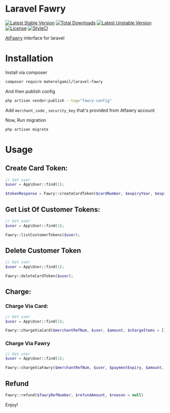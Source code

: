 Laravel Fawry
==============

[![Latest Stable Version](https://poser.pugx.org/maherelgamil/laravel-fawry/version)](https://packagist.org/packages/maherelgamil/laravel-fawry)
[![Total Downloads](https://poser.pugx.org/maherelgamil/laravel-fawry/downloads)](https://packagist.org/packages/v/laravel-fawry)
[![Latest Unstable Version](https://poser.pugx.org/maherelgamil/laravel-fawry/v/unstable)](//packagist.org/packages/maherelgamil/laravel-fawry)
[![License](https://poser.pugx.org/maherelgamil/laravel-fawry/license)](https://packagist.org/packages/maherelgamil/laravel-fawry)
[![StyleCI](https://styleci.io/repos/61923982/shield)](https://styleci.io/repos/61923982)

[AtFawry](https://www.atfawry.com/) interface for laravel

# Installation

Install via composer  
```bash
composer require maherelgamil/laravel-fawry

```

And then publish config

```bash
php artisan vendor:publish --tag="fawry-config"
```

Add `merchant_code` , `security_key` that's provided from Atfawry account

Now, Run migration

```bash
php artisan migrate
```

# Usage

## Create Card Token:

```php
// Get user
$user = App\User::find(1);

$tokenResponse = Fawry::createCardToken($cardNumber, $expiryYear, $expiryMonth, $cvv, $user);
```

## Get List Of Customer Tokens:

```php
// Get user
$user = App\User::find(1);

Fawry::listCustomerTokens($user);
```

## Delete Customer Token
```php
// Get user
$user = App\User::find(1);

Fawry::deleteCardToken($user);
```

## Charge:

### Charge Via Card:
```php
// Get user
$user = App\User::find(1);

Fawry::chargeViaCard($merchantRefNum, $user, $amount, $chargeItems = [], $description = null )
```

### Charge Via Fawry
```php
// Get user
$user = App\User::find(1);

Fawry::chargeViaFawry($merchantRefNum, $user, $paymentExpiry, $amount, $chargeItems = [], $description = null )
```

## Refund
```php
Fawry::refund($fawryRefNumber, $refundAmount, $reason = null)
```

Enjoy!
